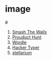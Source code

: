 # image
#<ol>
    <li><a href="https:/smashthewalls.com">Smash The Walls</a></li>
    <li><a href="https:/Producthunt.com">Prouduct Hunt</a></li>
    <li><a href="https:/wordle.com">Wordle</a></li>
    <li><a href="https:/Hacker typer.com">Hacker Typer</a></li>
    <li><a href="https:/ stellarium.com"> stellarium</a></li>
</ol>
